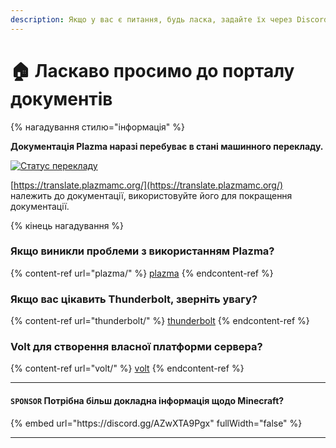 ```yaml
---
description: Якщо у вас є питання, будь ласка, задайте їх через Discord або GitHub Issues.
---
```


# 🏠 Ласкаво просимо до порталу документів

{% нагадування стилю="інформація" %}

**Документація Plazma наразі перебуває в стані машинного перекладу.**

[![Статус перекладу](https://badges.crowdin.net/plazmamc-document-portal/localized.svg)](https://translate.plazmamc.org/)

[https://translate.plazmamc.org/](https://translate.plazmamc.org/) належить до документації, використовуйте його для покращення документації.

{% кінець нагадування %}

### Якщо виникли проблеми з використанням Plazma?

{% content-ref url="plazma/" %}
[plazma](plazma/)
{% endcontent-ref %}

### Якщо вас цікавить Thunderbolt, зверніть увагу?

{% content-ref url="thunderbolt/" %}
[thunderbolt](thunderbolt/)
{% endcontent-ref %}

### Volt для створення власної платформи сервера?

{% content-ref url="volt/" %}
[volt](volt/)
{% endcontent-ref %}

***

#### `SPONSOR` Потрібна більш докладна інформація щодо Minecraft? <a href="#etc-1" id="etc-1"></a>

{% embed url="https\://discord.gg/AZwXTA9Pgx" fullWidth="false" %}

***
